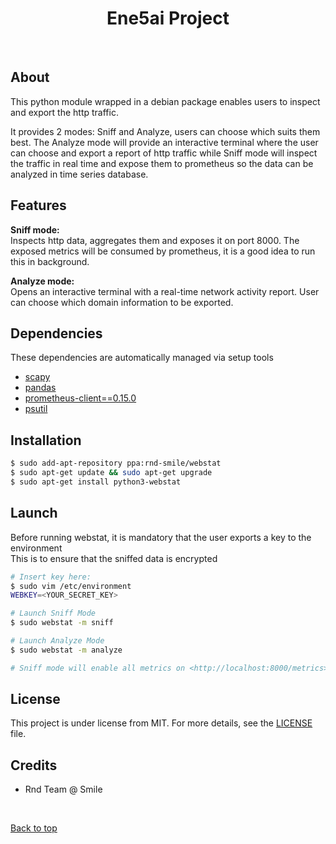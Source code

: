  <h1 align="center">Ene5ai Project</h1>
<br>

## About ##

This python module wrapped in a debian package enables users to inspect and export the http traffic. 

It provides 2 modes: Sniff and Analyze, users can choose which suits them best. The Analyze mode will provide an interactive terminal where the user can choose and export a report of http traffic while Sniff mode will inspect the traffic in real time and expose them to prometheus so the data can be analyzed in time series database.

## Features ##

**Sniff mode:**\
Inspects http data, aggregates them and exposes it on port 8000. The exposed metrics will be consumed by prometheus, it is a good idea to run this in background.

**Analyze mode:**\
Opens an interactive terminal with a real-time network activity report. User can choose which domain information to be exported.


## Dependencies ##

These dependencies are automatically managed via setup tools

- [scapy](https://pypi.org/project/scapy/)
- [pandas](https://pypi.org/project/pandas/)
- [prometheus-client==0.15.0](https://pypi.org/project/prometheus/)
- [psutil](https://pypi.org/project/psutil/)  


## Installation ##

```bash
$ sudo add-apt-repository ppa:rnd-smile/webstat
$ sudo apt-get update && sudo apt-get upgrade
$ sudo apt-get install python3-webstat
```

## Launch ##
Before running webstat, it is mandatory that the user exports a key to the environment\
This is to ensure that the sniffed data is encrypted
```bash
# Insert key here: 
$ sudo vim /etc/environment
WEBKEY=<YOUR_SECRET_KEY>

# Launch Sniff Mode
$ sudo webstat -m sniff

# Launch Analyze Mode 
$ sudo webstat -m analyze

# Sniff mode will enable all metrics on <http://localhost:8000/metrics>, which can further be added as a Prometheus target

```

## License ##

This project is under license from MIT. For more details, see the [LICENSE](LICENSE.md) file.

## Credits

- Rnd Team @ Smile

&#xa0;

<a href="#top">Back to top</a>
